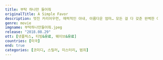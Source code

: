 ```yaml
---
title: 부탁 하나만 들어줘
originalTitle: A Simple Favor
description: 멋진 커리어우먼, 매력적인 아내, 아름다운 엄마… 모든 걸 다 갖춘 완벽한 여자 에밀리가 사라졌다. 그리고 발견된 시체… 모든 것이 내 것이 됐다고 생각한 순간. 에밀리가 돌아왔다!
genre: movie
imgname: 부탁하나만들어줘.jpeg
release: "2018.08.29"
ott: [넷플릭스, 티빙&유료, 웨이브&유료]
countries: [미국]
end: true
categories: [코미디, 스릴러, 미스터리, 범죄]
---
```

